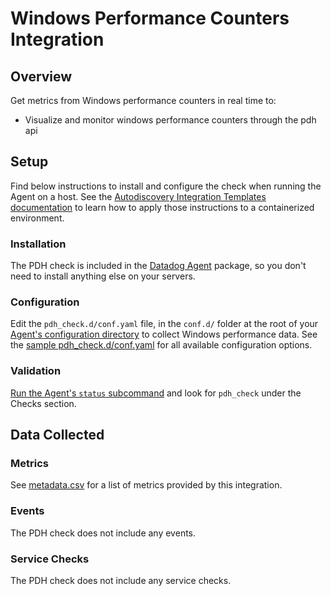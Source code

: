 # Windows Performance Counters Integration

## Overview

Get metrics from Windows performance counters in real time to:

* Visualize and monitor windows performance counters through the pdh api

## Setup

Find below instructions to install and configure the check when running the Agent on a host. See the [Autodiscovery Integration Templates documentation][1] to learn how to apply those instructions to a containerized environment.

### Installation

The PDH check is included in the [Datadog Agent][2] package, so you don't need to install anything else on your servers.

### Configuration

Edit the `pdh_check.d/conf.yaml` file, in the `conf.d/` folder at the root of your [Agent's configuration directory][3] to collect Windows performance data. See the [sample pdh_check.d/conf.yaml][4] for all available configuration options.

### Validation

[Run the Agent's `status` subcommand][5] and look for `pdh_check` under the Checks section.

## Data Collected
### Metrics
See [metadata.csv][6] for a list of metrics provided by this integration.

### Events
The PDH check does not include any events.

### Service Checks
The PDH check does not include any service checks.


[1]: https://docs.datadoghq.com/agent/autodiscovery/integrations
[2]: https://app.datadoghq.com/account/settings#agent
[3]: https://docs.datadoghq.com/agent/guide/agent-configuration-files/?tab=agentv6#agent-configuration-directory
[4]: https://github.com/DataDog/integrations-core/blob/master/pdh_check/datadog_checks/pdh_check/data/conf.yaml.example
[5]: https://docs.datadoghq.com/agent/guide/agent-commands/?tab=agentv6#agent-status-and-information
[6]: https://github.com/DataDog/integrations-core/blob/master/pdh_check/metadata.csv
